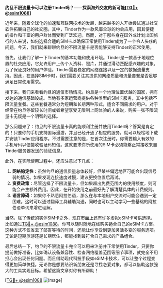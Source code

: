 **约旦不限流量卡可以注册Tinder吗？——探索海外交友的新可能[[TG💪+ @esim1088](https://t.me/s/esim1088)]**

近年来，随着全球化的加速和互联网技术的发展，越来越多的人开始尝试通过社交软件拓展自己的社交圈。其中，Tinder作为一款风靡全球的约会应用，因其便捷的操作和丰富的用户群体而受到广泛欢迎。然而，对于那些身在国外或计划出国旅行的人来说，如何选择合适的SIM卡以确保正常使用Tinder成为了一个令人头疼的问题。今天，我们就来聊聊约旦的不限流量卡是否能够支持Tinder的正常使用。

首先，让我们了解一下Tinder的基本功能和使用环境。Tinder是一款基于地理位置的社交应用，它允许用户上传个人资料、照片，并通过滑动匹配感兴趣的对象。为了保证良好的用户体验，Tinder需要稳定的网络连接以及一定的数据流量支持。因此，在选择SIM卡时，我们需要关注其提供的网络质量和流量套餐是否足够满足日常使用需求。

接下来，我们来看看约旦的通信市场情况。约旦是一个地理位置优越的国家，拥有发达的通信基础设施。当地有多家运营商提供各种类型的SIM卡服务，其中包括不限流量套餐。这些套餐通常分为短期和长期两种形式，适合不同需求的用户。对于经常在约旦停留较长时间或者希望享受无限制上网体验的人来说，购买一张不限流量卡无疑是一个明智的选择。

那么问题来了：约旦的不限流量卡真的能顺利注册并使用Tinder吗？答案是肯定的！只要你的手机支持国际漫游，并且已经开通了相应的服务，就可以轻松地下载并安装Tinder应用程序。不过需要注意的是，在首次注册时，你需要输入有效的手机号码以便接收验证码短信。这就要求你所使用的SIM卡必须能够正常接收来自Tinder服务器发送的验证信息。

此外，在实际使用过程中，还应注意以下几点：
1. **网络稳定性**：虽然约旦的通信质量总体较好，但某些偏远地区可能会出现信号弱的情况。如果发现连接速度过慢，建议更换位置后再试。
2. **资费政策**：尽管选择了不限流量卡，但如果超出免费范围内的使用额度，则可能会产生额外费用。因此，在开始使用之前最好先了解清楚具体的计费规则。
3. **语言障碍**：如果你不熟悉阿拉伯语，那么在与本地用户交流时可能会遇到一定困难。这时可以通过翻译工具辅助沟通，同时也可以主动学习一些基础的阿拉伯语单词来增进理解。

当然，除了传统的实体SIM卡之外，现在市面上还有许多虚拟eSIM卡可供选择。比如通过[TG💪+ @esim1088](https://t.me/s/esim1088)，你可以随时随地在线购买适合自己的eSIM卡方案。这种方式不仅省去了邮寄等待的时间，还能让你享受到更加灵活多变的服务选项。无论是短期旅游还是长期居住，都能找到最符合自己需求的产品组合。

最后总结一下，约旦的不限流量卡完全可以用来注册并正常使用Tinder。只要你提前做好准备，比如确认设备兼容性、检查网络覆盖范围等细节事项，就完全不用担心会出现任何问题。而且借助现代科技手段如eSIM卡技术，可以让整个过程变得更加简单快捷。无论你是想要结识新朋友还是寻找恋爱对象，都可以借助这款强大的工具实现目标。希望这篇文章对你有所帮助！

[[TG💪+ @esim1088](https://t.me/s/esim1088) ![Image](https://i.postimg.cc/4NQfJmqS/Snipaste-2025-05-13-00-14-12.png)]